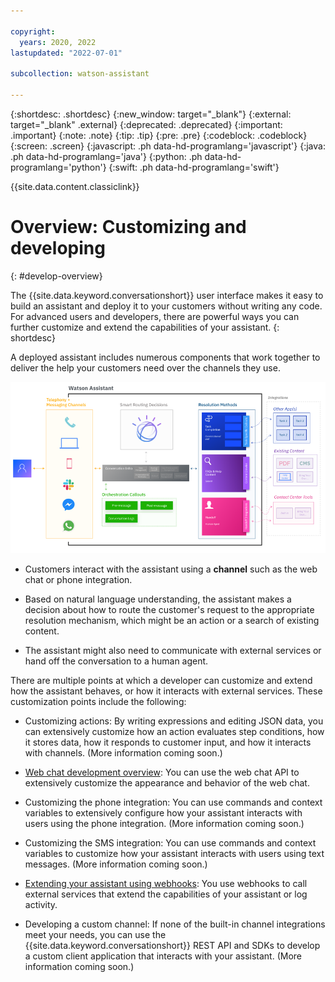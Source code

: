 ```yaml
---

copyright:
  years: 2020, 2022
lastupdated: "2022-07-01"

subcollection: watson-assistant

---
```


{:shortdesc: .shortdesc}
{:new_window: target="_blank"}
{:external: target="_blank" .external}
{:deprecated: .deprecated}
{:important: .important}
{:note: .note}
{:tip: .tip}
{:pre: .pre}
{:codeblock: .codeblock}
{:screen: .screen}
{:javascript: .ph data-hd-programlang='javascript'}
{:java: .ph data-hd-programlang='java'}
{:python: .ph data-hd-programlang='python'}
{:swift: .ph data-hd-programlang='swift'}

{{site.data.content.classiclink}}

# Overview: Customizing and developing
{: #develop-overview}

The {{site.data.keyword.conversationshort}} user interface makes it easy to build an assistant and deploy it to your customers without writing any code. For advanced users and developers, there are powerful ways you can further customize and extend the capabilities of your assistant.
{: shortdesc}

A deployed assistant includes numerous components that work together to deliver the help your customers need over the channels they use.

![{{site.data.keyword.conversationshort}} architecture diagram](images/arch-detail.png)

- Customers interact with the assistant using a **channel** such as the web chat or phone integration.

- Based on natural language understanding, the assistant makes a decision about how to route the customer's request to the appropriate resolution mechanism, which might be an action or a search of existing content.

- The assistant might also need to communicate with external services or hand off the conversation to a human agent.

There are multiple points at which a developer can customize and extend how the assistant behaves, or how it interacts with external services. These customization points include the following:

- Customizing actions: By writing expressions and editing JSON data, you can extensively customize how an action evaluates step conditions, how it stores data, how it responds to customer input, and how it interacts with channels. (More information coming soon.)

- [Web chat development overview](/docs/watson-assistant?topic=watson-assistant-web-chat-develop): You can use the web chat API to extensively customize the appearance and behavior of the web chat.

- Customizing the phone integration: You can use commands and context variables to extensively configure how your assistant interacts with users using the phone integration. (More information coming soon.)

- Customizing the SMS integration: You can use commands and context variables to customize how your assistant interacts with users using text messages. (More information coming soon.)

- [Extending your assistant using webhooks](/docs/watson-assistant?topic=watson-assistant-webhook-overview): You use webhooks to call external services that extend the capabilities of your assistant or log activity.

- Developing a custom channel: If none of the built-in channel integrations meet your needs, you can use the {{site.data.keyword.conversationshort}} REST API and SDKs to develop a custom client application that interacts with your assistant. (More information coming soon.)

